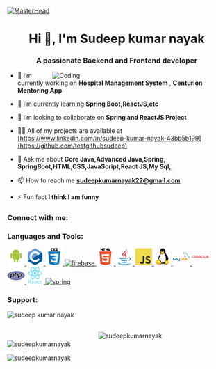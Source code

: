 [![MasterHead](https://media.licdn.com/dms/image/D563DAQFIJGy_J4EvYA/image-scale_191_1128/0/1666883668428?e=1675425600&v=beta&t=q5S0E-n5z-gDvzZPdOvK7oorksu-JESWk3DdbbvU2ss)](https://codegrills.in)
<h1 align="center">Hi 👋, I'm Sudeep kumar nayak</h1>
<h3 align="center">A passionate Backend and Frontend developer</h3>
<img align="right" alt="Coding" width="400" src="https://media.tenor.com/rePDfDWO3XoAAAAd/hacking.gif">


- 🔭 I’m currently working on **Hospital Management System** , **Centurion Mentoring App**

- 🌱 I’m currently learning **Spring Boot,ReactJS,etc**

- 👯 I’m looking to collaborate on **Spring and ReactJS Project**

- 👨‍💻 All of my projects are available at [https://www.linkedin.com/in/sudeep-kumar-nayak-43bb5b199](https://github.com/testgithubsudeep)

- 💬 Ask me about **Core Java,Advanced Java,Spring, SpringBoot,HTML,CSS,JavaScript,React JS,My Sql,,**

- 📫 How to reach me **sudeepkumarnayak22@gmail.com**

- ⚡ Fun fact **I think I am funny**

<h3 align="left">Connect with me:</h3>
<p align="left">




<h3 align="left">Languages and Tools:</h3>
<p align="left"> <a href="https://developer.android.com" target="_blank" rel="noreferrer"> <img src="https://raw.githubusercontent.com/devicons/devicon/master/icons/android/android-original-wordmark.svg" alt="android" width="40" height="40"/> </a> <a href="https://www.cprogramming.com/" target="_blank" rel="noreferrer"> <img src="https://raw.githubusercontent.com/devicons/devicon/master/icons/c/c-original.svg" alt="c" width="40" height="40"/> </a> <a href="https://www.w3schools.com/css/" target="_blank" rel="noreferrer"> <img src="https://raw.githubusercontent.com/devicons/devicon/master/icons/css3/css3-original-wordmark.svg" alt="css3" width="40" height="40"/> </a> <a href="https://firebase.google.com/" target="_blank" rel="noreferrer"> <img src="https://www.vectorlogo.zone/logos/firebase/firebase-icon.svg" alt="firebase" width="40" height="40"/> </a> <a href="https://www.w3.org/html/" target="_blank" rel="noreferrer"> <img src="https://raw.githubusercontent.com/devicons/devicon/master/icons/html5/html5-original-wordmark.svg" alt="html5" width="40" height="40"/> </a> <a href="https://www.java.com" target="_blank" rel="noreferrer"> <img src="https://raw.githubusercontent.com/devicons/devicon/master/icons/java/java-original.svg" alt="java" width="40" height="40"/> </a> <a href="https://developer.mozilla.org/en-US/docs/Web/JavaScript" target="_blank" rel="noreferrer"> <img src="https://raw.githubusercontent.com/devicons/devicon/master/icons/javascript/javascript-original.svg" alt="javascript" width="40" height="40"/> </a> <a href="https://www.linux.org/" target="_blank" rel="noreferrer"> <img src="https://raw.githubusercontent.com/devicons/devicon/master/icons/linux/linux-original.svg" alt="linux" width="40" height="40"/> </a> <a href="https://www.mysql.com/" target="_blank" rel="noreferrer"> <img src="https://raw.githubusercontent.com/devicons/devicon/master/icons/mysql/mysql-original-wordmark.svg" alt="mysql" width="40" height="40"/> </a> <a href="https://www.oracle.com/" target="_blank" rel="noreferrer"> <img src="https://raw.githubusercontent.com/devicons/devicon/master/icons/oracle/oracle-original.svg" alt="oracle" width="40" height="40"/> </a> <a href="https://www.php.net" target="_blank" rel="noreferrer"> <img src="https://raw.githubusercontent.com/devicons/devicon/master/icons/php/php-original.svg" alt="php" width="40" height="40"/> </a> <a href="https://reactjs.org/" target="_blank" rel="noreferrer"> <img src="https://raw.githubusercontent.com/devicons/devicon/master/icons/react/react-original-wordmark.svg" alt="react" width="40" height="40"/> </a> <a href="https://spring.io/" target="_blank" rel="noreferrer"> <img src="https://www.vectorlogo.zone/logos/springio/springio-icon.svg" alt="spring" width="40" height="40"/> </a> </p>

<h3 align="left">Support:</h3>
<p><a href="https://www.buymeacoffee.com/sudeepnayak"> <img align="left" src="https://cdn.buymeacoffee.com/buttons/v2/default-yellow.png" height="50" width="210" alt="sudeep kumar nayak" /></a></p><br><br>

<p><img align="left" src="https://github-readme-stats.vercel.app/api/top-langs?username=sudeepkumarnayak&show_icons=true&locale=en&layout=compact" alt="sudeepkumarnayak" /></p>

<p>&nbsp;<img align="center" src="https://github-readme-stats.vercel.app/api?username=sudeepkumarnayak&show_icons=true&locale=en" alt="sudeepkumarnayak" /></p>

<p><img align="center" src="https://github-readme-streak-stats.herokuapp.com/?user=sudeepkumarnayak&" alt="sudeepkumarnayak" /></p>
